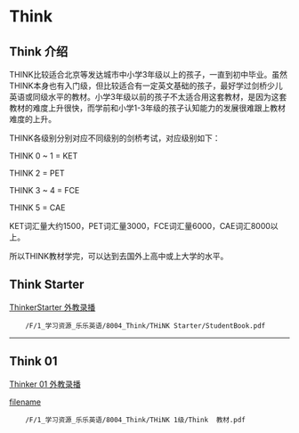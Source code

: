 
# Think

## Think 介绍
THINK比较适合北京等发达城市中小学3年级以上的孩子，一直到初中毕业。虽然THINK本身也有入门级，但比较适合有一定英文基础的孩子，最好学过剑桥少儿英语或同级水平的教材。小学3年级以前的孩子不太适合用这套教材，是因为这套教材的难度上升很快，而学前和小学1-3年级的孩子认知能力的发展很难跟上教材难度的上升。</p>
THINK各级别分别对应不同级别的剑桥考试，对应级别如下：</p>
THINK 0 ~ 1 = KET</p>
THINK 2 = PET</p>
THINK 3 ~ 4 = FCE</p>
THINK 5 = CAE</p>
KET词汇量大约1500，PET词汇量3000，FCE词汇量6000，CAE词汇8000以上。</p>
所以THINK教材学完，可以达到去国外上高中或上大学的水平。</p>

## Think Starter

[ThinkerStarter 外教录播](https://www.bilibili.com/video/BV1az4y1j7Yv?p=5&vd_source=fe96aad47deef93f1f4e15030be5f142)

```pdf
	/F/1_学习资源_乐乐英语/8004_Think/THiNK Starter/StudentBook.pdf
```
-------------------------------------------------------------------------------------------

## Think 01

[Thinker 01 外教录播](http://192.168.1.111/F/1_学习资源_乐乐英语/8004_Think/THiNK_01_AJ_Vedio)


[filename](Thinker01.html ':include')

```pdf
	/F/1_学习资源_乐乐英语/8004_Think/THiNK 1级/Think  教材.pdf
```


